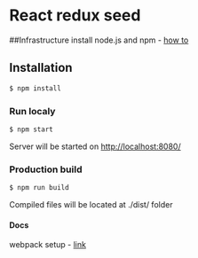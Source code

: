 # React redux seed

##Infrastructure
install node.js and npm - [how to](https://docs.npmjs.com/getting-started/installing-node)

## Installation

```bash
$ npm install
```

### Run localy
```bash
$ npm start
```
Server will be started on [http://localhost:8080/](http://localhost:8080/)

### Production build
```bash
$ npm run build
```
Compiled files will be located at ./dist/ folder

#### Docs
webpack setup - [link](http://www.pro-react.com/materials/appendixA/)
